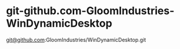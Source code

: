 # git-github.com-GloomIndustries-WinDynamicDesktop
git@github.com:GloomIndustries/WinDynamicDesktop.git
